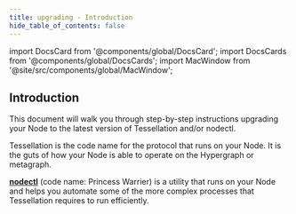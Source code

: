 ```yaml
---
title: upgrading - Introduction
hide_table_of_contents: false
---
```

<intro-end />

import DocsCard from '@components/global/DocsCard';
import DocsCards from '@components/global/DocsCards';
import MacWindow from '@site/src/components/global/MacWindow';

<head>
  <title>Constellation Network Automation with nodectl</title>
  <meta
    name="description"
    content="Constellation Network Automation - Upgrade Tessellation with nodectl"
  />
</head>

## Introduction

This document will walk you through step-by-step instructions upgrading your Node to the latest version of Tessellation and/or nodectl.

Tessellation is the code name for the protocol that runs on your Node.  It is the guts of how your Node is able to operate on the Hypergraph or metagraph.  

**[nodectl](/validate/automated/nodectl)** (code name: Princess Warrier) is a utility that runs on your Node and helps you automate some of the more complex processes that Tessellation requires to run efficiently. 
